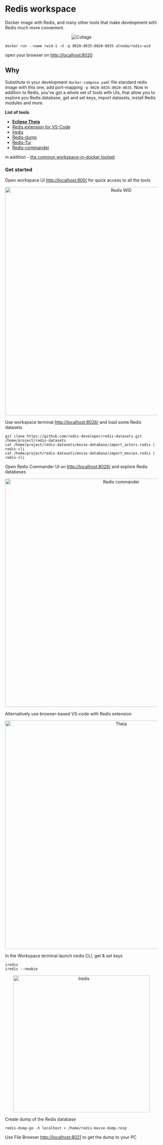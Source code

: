 # Redis workspace

Docker image with Redis, and many other tools that make development with Redis much more convenient.  

<p align="center">
  <img src="https://raw.githubusercontent.com/bluxmit/alnoda-workspaces/main/workspaces/redis-workspace/img/redis-wid-collage.png" alt="Collage">
</p>

```
docker run --name rwid-1 -d -p 8020-8035:8020-8035 alnoda/redis-wid
```

open your browser on [http://localhost:8020](http://localhost:8020)

## Why

Substitute in your development `docker-compose.yaml` file standard redis image with this one, add port-mapping `-p 8020-8035:8020-8035`. 
Now in addition to Redis, you've got a whole set of tools with UIs, that allow you to explore you Redis database, get and set keys, import datasets, 
install Redis modules and more.  

__List of tools__

- [**Eclipse Theia**](https://theia-ide.org/docs/)
- [Redis extension for VS-Code](https://open-vsx.org/extension/cweijan/vscode-redis-client)
- [Iredis](https://github.com/laixintao/iredis)
- [Redis-dump](https://github.com/yannh/redis-dump-go)
- [Redis-Tui](https://github.com/mylxsw/redis-tui)
- [Redis-commander](https://github.com/joeferner/redis-commander#readme)

in addition - [the common workspace-in-docker toolset](https://github.com/bluxmit/alnoda-workspaces/tree/main/workspaces/workspace-in-docker). 


### Get started

Open workspace UI [http://localhost:800/](http://localhost:8020/) for quick access to all the tools 

<p align="center">
  <img src="https://raw.githubusercontent.com/bluxmit/alnoda-workspaces/main/workspaces/redis-workspace/img/Redis-wid.png" alt="Redis WID" width="750">
</p> 

Use workspace terminal [http://localhost:8026/](http://localhost:8026/) and load some Redis datasets 
```
git clone https://github.com/redis-developer/redis-datasets.git /home/project/redis-datasets
cat /home/project/redis-datasets/movie-database/import_actors.redis | redis-cli 
cat /home/project/redis-datasets/movie-database/import_movies.redis | redis-cli 
```

Open Redis Commander UI on [http://localhost:8029/](http://localhost:8029/) and explore Redis databeses 

<p align="center">
  <img src="https://raw.githubusercontent.com/bluxmit/alnoda-workspaces/main/workspaces/redis-workspace/img/Rediscommander.png" alt="Redis commander" width="750">
</p> 

Alternatively use browser-based VS-code with Redis extension

<p align="center">
  <img src="https://raw.githubusercontent.com/bluxmit/alnoda-workspaces/main/workspaces/redis-workspace/img/Theia-redis.png" alt="Theia" width="750">
</p> 

In the Workspace terminal launch iredis CLI, get & set keys
```
iredis
iredis --newbie
```

<p align="center">
  <img src="https://raw.githubusercontent.com/bluxmit/alnoda-workspaces/main/workspaces/redis-workspace/img/iredis.png" alt="Iredis" width="450">
</p> 

Create dump of the Redis database
```
redis-dump-go -h localhost > /home/redis-movie-dump.resp 
```
Use File Browser [http://localhost:8021](http://localhost:8021) to get the dump to your PC 




